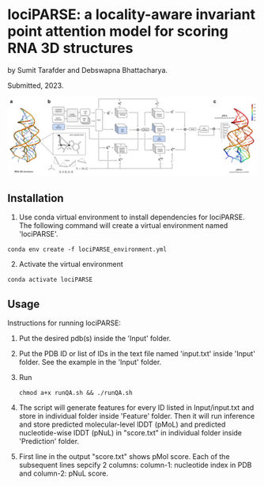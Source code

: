 # lociPARSE: a locality-aware invariant point attention model for scoring RNA 3D structures

by Sumit Tarafder and Debswapna Bhattacharya.

Submitted, 2023.


![Workflow](./lociPARSE.png)

## Installation

1. Use conda virtual environment to install dependencies for lociPARSE. The following command will create a virtual environment named 'lociPARSE'.

```
conda env create -f lociPARSE_environment.yml
```

2. Activate the virtual environment

```
conda activate lociPARSE
```

## Usage

Instructions for running lociPARSE:

1. Put the desired pdb(s) inside the 'Input' folder.

2. Put the PDB ID or list of IDs in the text file named 'input.txt' inside 'Input' folder. See the example in the 'Input' folder.

3. Run
   ```
   chmod a+x runQA.sh && ./runQA.sh
   ```

5. The script will generate features for every ID listed in Input/input.txt and store in individual folder inside 'Feature' folder. Then it will run inference and store predicted molecular-level lDDT (pMoL) and predicted nucleotide-wise lDDT (pNuL) in "score.txt" in individual folder inside 'Prediction' folder.

6. First line in the output "score.txt" shows pMol score. Each of the subsequent lines sepcify 2 columns: column-1: nucleotide index in PDB and column-2: pNuL score.

